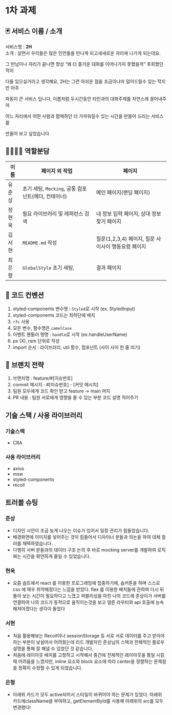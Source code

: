 # 1차 과제

## 🃏 서비스 이름 / 소개

서비스명 : **2H** <br/>
소개 : 살면서 우리들은 많은 인연들을 만나게 되고새새로운 자리에 나가게 되는데요.

그 만남이나 자리가 끝나면 항상 “왜 더 즐거운 대화를 이어나가지 못했을까” 후회했던적이

다들 있으실거라고 생각해요, 2H는 그런 아쉬운 점을 조금이나마 덜어드릴수 있는 작지만 아주

파동이 큰 서비스 입니다, 이름처럼 두시간동안 타인과의 대화주제를 자연스레 끌어내주어

어느 자리에서 어떤 사람과 함께하던 더 가까워질수 있는 시간을 만들어 드리는 서비스를

만들어 보고 싶었습니다

## 👨‍💻👩‍💻 역할분담

| 이름   | 페이지 외 작업                                      | 페이지                                              |
| ------ | --------------------------------------------------- | --------------------------------------------------- |
| 유준상 | 초기 세팅, `Mocking`, 공통 컴포넌트(헤더, 컨테이너) | 메인 페이지(랜딩 페이지)                            |
| 정현욱 | 필요 라이브러리 및 레퍼런스 검색                    | 내 정보 입력 페이지, 상대 정보 찾기 페이지          |
| 김서현 | `README.md` 작성                                    | 질문(1,2,3,4) 페이지, 질문 사이사이 행동요령 페이지 |
| 최은형 | `GlobalStyle` 초기 세팅,                            | 결과 페이지                                         |

## 📑 코드 컨벤션

1. styled-components 변수명 : `Styled`로 시작 (ex. StyledInput)
2. styled-components 코드는 최하단에 배치
3. `rfc` 사용
4. 모든 변수, 함수명은 `camelCase`
5. 이벤트 핸들러 명명 : `handle`로 시작 (ex.handleUserName)
6. px (X), rem 단위로 작성
7. import 순서 : 라이브러리, util 함수, 컴포넌트 (사이 사이 한 줄 띄기)

## 🗿 브랜치 전략

1. 브랜치명 : feature/#[이슈번호]
2. commit 메시지 : #[이슈번호] - [커밋 메시지]
3. 팀원 모두에게 코드 확인 받고 feature -> main 머지
4. PR 내용 : 팀원 서로에게 영향을 줄 수 있는 부분 코드 설명 적어주기

## 기술 스택 / 사용 라이브러리

### 기술스택

- CRA

### 사용 라이브러리

- axios
- msw
- styled-components
- recoil

## 트러블 슈팅

### 준상

- 디자인 시안이 조금 늦게 나오는 이슈가 있어서 일정 관리가 힘들었습니다.
- 배경화면에 이미지를 넣어주는 것이 힘들어서 디자이너 분들과 의논을 하여 대체 컬러를 채택하였습니다.
- 다행히 서버 분들과의 데이터 구조 논의 후 바로 mocking server를 개발하여 로직 짜는 시간을 확연하게 줄일 수 있었습니다.

### 현욱

- 요즘 솝트에서 react 를 이용한 프로그래밍에 집중하기에, 솝커톤을 하며 스스로 css 에 매우 취약해졌다는
  느낌을 받았다. flex 를 이용한 배치들에 관하여 다시 뒤돌아 보는 시간이 필요하다고 느꼈고 퍼블리싱을 마친 나의 코드에 준상이가 서버를 연결하여 나의 코드가 동적으로 움직이는것을 보고 얼른 라우터와 api 호출에 능숙해져야겠다는 생각이 들었다

### 서현

- 처음 활용해보는 Recoil이나 sessionStorage 등 서로 서로 데이터를 주고 받아야 하는 부분이 낯설어서 어려웠는데 리드 개발자인 준상님의 스택과 전체적인 플로우 설명을 통해 잘 해낼 수 있었던 것 같습니다.
- 처음에 레이아웃 배치를 고정하고 시작해서 중간에 전체적인 레이아웃을 통일 시킬 때 어려움을 느꼈지만, inline 요소와 block 요소에 따라 center을 정렬하는 문제점을 정확히 수정할 수 있게 되었습니다.

### 은형

- 아래위 카드가 모두 active되어서 스타일이 바뀌어야 하는 문제가 있었다. 아래위 카드에className을 부여하고, getElementById를 사용해 아래위의 src를 모두 변경했다!

